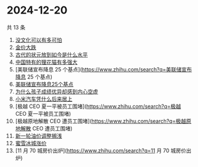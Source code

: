 # 2024-12-20

共 13 条

<!-- BEGIN ZHIHUSEARCH -->
<!-- 最后更新时间 Fri Dec 20 2024 16:27:18 GMT+0800 (China Standard Time) -->
1. [没文化可以有多可怕](https://www.zhihu.com/search?q=没文化可以有多可怕)
1. [金价大跌](https://www.zhihu.com/search?q=金价大跌)
1. [古代的状元放到如今是什么水平](https://www.zhihu.com/search?q=古代的状元放到如今是什么水平)
1. [中国特有的狸花猫有多强大](https://www.zhihu.com/search?q=中国特有的狸花猫有多强大)
1. [美联储宣布降息 25 个基点](https://www.zhihu.com/search?q=美联储宣布降息 25 个基点)
1. [美联储宣布降息25个基点](https://www.zhihu.com/search?q=美联储宣布降息25个基点)
1. [为什么孩子成绩优异却感到内心空虚](https://www.zhihu.com/search?q=为什么孩子成绩优异却感到内心空虚)
1. [小米汽车凭什么后来居上](https://www.zhihu.com/search?q=小米汽车凭什么后来居上)
1. [极越 CEO 夏一平被员工围堵](https://www.zhihu.com/search?q=极越 CEO 夏一平被员工围堵)
1. [极越原地解散 CEO 遭员工围堵](https://www.zhihu.com/search?q=极越原地解散 CEO 遭员工围堵)
1. [新一轮油价调整搁浅](https://www.zhihu.com/search?q=新一轮油价调整搁浅)
1. [蜜雪冰城涨价](https://www.zhihu.com/search?q=蜜雪冰城涨价)
1. [11 月 70 城房价出炉](https://www.zhihu.com/search?q=11 月 70 城房价出炉)
<!-- END ZHIHUSEARCH -->
